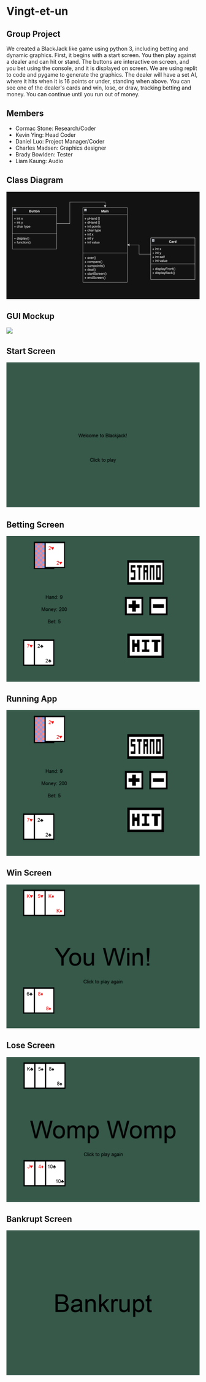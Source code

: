 # Vingt-et-un

## Group Project
We created a BlackJack like game using python 3, including betting and dynamic graphics. First, it begins with a start screen. You then play against a dealer and can hit or stand. The buttons are interactive on screen, and you bet using the console, and it is displayed on screen. We are using replit to code and pygame to generate the graphics. The dealer will have a set AI, where it hits when it is 16 points or under, standing when above. You can see one of the dealer's cards and win, lose, or draw, tracking betting and money. You can continue until you run out of money.
## Members
+ Cormac Stone: Research/Coder
+ Kevin Ying: Head Coder
+ Daniel Luo: Project Manager/Coder
+ Charles Madsen: Graphics designer
+ Brady Bowlden: Tester
+ Liam Kaung: Audio
## Class Diagram
![](https://github.com/Daniel71529/Blackjacks/blob/main/images/DanielClassDiagram.png?raw=true)
## GUI Mockup
![](https://github.com/Daniel71529/Blackjacks/blob/main/images/DanielMockup.png?raw=true)
## Start Screen
![](https://github.com/Daniel71529/Blackjacks/blob/main/images/DanielStart.png?raw=true)
## Betting Screen
![](https://github.com/Daniel71529/Blackjacks/blob/main/images/DanielRunning.png?raw=true)
## Running App
![](https://github.com/Daniel71529/Blackjacks/blob/main/images/DanielRunning.png?raw=true)
## Win Screen
![](https://github.com/Daniel71529/Blackjacks/blob/main/images/DanielWin.png?raw=true)
## Lose Screen
![](https://github.com/Daniel71529/Blackjacks/blob/main/images/DanielLose.png?raw=true)
## Bankrupt Screen
![](https://github.com/Daniel71529/Blackjacks/blob/main/images/DanielBankrupt.png?raw=true)
